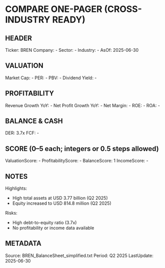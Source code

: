# COMPARE ONE-PAGER (CROSS-INDUSTRY READY)

## HEADER
Ticker: BREN
Company: -
Sector: -
Industry: -
AsOf: 2025-06-30

## VALUATION
Market Cap: -
PER: -
PBV: -
Dividend Yield: -

## PROFITABILITY
Revenue Growth YoY: -
Net Profit Growth YoY: -
Net Margin: -
ROE: -
ROA: -

## BALANCE & CASH
DER: 3.7x
FCF: -

## SCORE (0–5 each; integers or 0.5 steps allowed)
ValuationScore: -
ProfitabilityScore: -
BalanceScore: 1
IncomeScore: -

## NOTES
Highlights:
- High total assets at USD 3.77 billion (Q2 2025)
- Equity increased to USD 814.8 million (Q2 2025)

Risks:
- High debt-to-equity ratio (3.7x)
- No profitability or income data available

## METADATA
Source: BREN_BalanceSheet_simplified.txt
Period: Q2 2025
LastUpdate: 2025-06-30